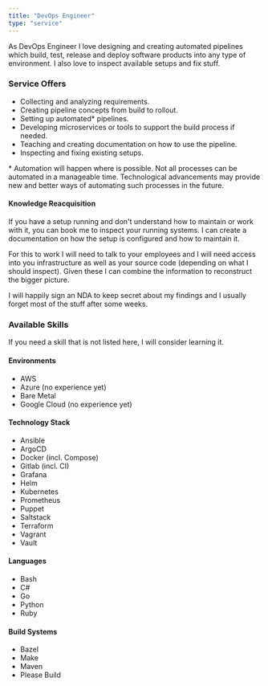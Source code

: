 ```yaml
---
title: "DevOps Engineer"
type: "service"
---
```


As DevOps Engineer I love designing and creating automated pipelines which build, test, release and deploy software products into any type of environment. I also love to inspect available setups and fix stuff.

<!--more-->

### Service Offers

* Collecting and analyzing requirements.
* Creating pipeline concepts from build to rollout.
* Setting up automated* pipelines.
* Developing microservices or tools to support the build process if needed.
* Teaching and creating documentation on how to use the pipeline.
* Inspecting and fixing existing setups.

\* Automation will happen where is possible. Not all processes can be automated in a manageable time. Technological advancements may provide new and better ways of automating such processes in the future.

#### Knowledge Reacquisition

If you have a setup running and don't understand how to maintain or work with it, you can book me to inspect your running systems. I can create a documentation on how the setup is configured and how to maintain it.

For this to work I will need to talk to your employees and I will need access into you infrastructure as well as your source code (depending on what I should inspect). Given these I can combine the information to reconstruct the bigger picture.

I will happily sign an NDA to keep secret about my findings and I usually forget most of the stuff after some weeks.

### Available Skills

If you need a skill that is not listed here, I will consider learning it.

#### Environments

* AWS
* Azure (no experience yet)
* Bare Metal
* Google Cloud (no experience yet)

#### Technology Stack

* Ansible
* ArgoCD
* Docker (incl. Compose)
* Gitlab (incl. CI)
* Grafana
* Helm
* Kubernetes
* Prometheus
* Puppet
* Saltstack
* Terraform
* Vagrant
* Vault

#### Languages

* Bash
* C#
* Go
* Python
* Ruby

#### Build Systems

* Bazel
* Make
* Maven
* Please Build
